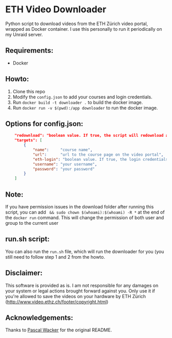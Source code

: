 # ETH Video Downloader

Python script to download videos from the ETH Zürich video portal, wrapped as Docker container. I use this personally to run it periodically on my Unraid server.

## Requirements:

- Docker

## Howto:

1. Clone this repo
2. Modify the `config.json` to add your courses and login credentials.
3. Run `docker build -t downloader .` to build the docker image.
4. Run `docker run -v $(pwd):/app downloader` to run the docker image.

## Options for config.json:

```json
    "redownload": "boolean value. If true, the script will redownload all videos, even if they already exist in the download folder.",
    "targets": [
        {
            "name":     "course name",
            "url":      "url to the course page on the video portal",
            "eth-login": "boolean value. If true, the login credentials are eth credentials, otherwise they should be special ones provided by the course instructor.",
            "username": "your username",
            "password": "your password"
        }
    ]
```

## Note:

If you have permission issues in the download folder after running this script, you can add ` && sudo chown $(whoami):$(whoami) -R *` at the end of the `docker run` command. This will change the permission of both user and group to the current user

## run.sh script:

You can also run the `run.sh` file, which will run the downloader for you (you still need to follow step 1 and 2 from the howto.

## Disclaimer:

This software is provided as is. I am not responsible for any damages on your system or legal actions brought forward against you. Only use it if you're allowed to save the videos on your hardware by ETH Zürich (http://www.video.ethz.ch/footer/copyright.html)

## Acknowledgements:

Thanks to [Pascal Wacker](https://github.com/pascalwacker/eth-video-downloader) for the original README.
